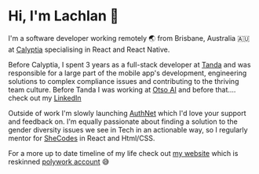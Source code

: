 # Hi, I'm Lachlan 👋

I'm a software developer working remotely 🌏 from Brisbane, Australia 🇦🇺 at [Calyptia](https://calyptia.com/?ref=lachlanyoung) specialising in React and React Native. 

Before Calyptia, I spent 3 years as a full-stack developer at [Tanda](https://tanda.co/?ref=lachlanyoung) and was responsible for a large part of the mobile app's development, engineering solutions to complex compliance issues and contributing to the thriving team culture. Before Tanda I was working at [Otso AI](https://otso.ai/?ref=lachlanyoung) and before that.... check out my [LinkedIn](https://linkedin.com/in/builtbyproxy)

Outside of work I'm slowly launching [AuthNet](https://authnet.app/?ref=lachlanyoung) which I'd love your support and feedback on. I'm equally passionate about finding a solution to the gender diversity issues we see in Tech in an actionable way, so I regularly mentor for [SheCodes](https://shecodes.com.au/?ref=lachlanyoung) in React and Html/CSS.

For a more up to date timeline of my life check out [my website](https://lachlanyoung.dev) which is reskinned [polywork account](https://www.polywork.com/invite/lachlan-electrode) 😅

<!--
**builtbyproxy/builtbyproxy** is a ✨ _special_ ✨ repository because its `README.md` (this file) appears on your GitHub profile.

Here are some ideas to get you started:

- 🔭 I’m currently working on ...
- 🌱 I’m currently learning ...
- 👯 I’m looking to collaborate on ...
- 🤔 I’m looking for help with ...
- 💬 Ask me about ...
- 📫 How to reach me: ...
- 😄 Pronouns: ...
- ⚡ Fun fact: ...
-->
